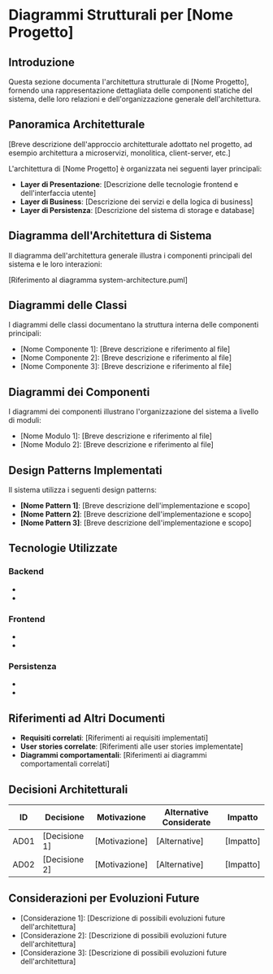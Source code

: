 # Diagrammi Strutturali per [Nome Progetto]

## Introduzione

Questa sezione documenta l'architettura strutturale di [Nome Progetto], fornendo una rappresentazione dettagliata delle componenti statiche del sistema, delle loro relazioni e dell'organizzazione generale dell'architettura.

## Panoramica Architetturale

[Breve descrizione dell'approccio architetturale adottato nel progetto, ad esempio architettura a microservizi, monolitica, client-server, etc.]

L'architettura di [Nome Progetto] è organizzata nei seguenti layer principali:

- **Layer di Presentazione**: [Descrizione delle tecnologie frontend e dell'interfaccia utente]
- **Layer di Business**: [Descrizione dei servizi e della logica di business]
- **Layer di Persistenza**: [Descrizione del sistema di storage e database]

## Diagramma dell'Architettura di Sistema

Il diagramma dell'architettura generale illustra i componenti principali del sistema e le loro interazioni:

[Riferimento al diagramma system-architecture.puml]

## Diagrammi delle Classi

I diagrammi delle classi documentano la struttura interna delle componenti principali:

- [Nome Componente 1]: [Breve descrizione e riferimento al file]
- [Nome Componente 2]: [Breve descrizione e riferimento al file]
- [Nome Componente 3]: [Breve descrizione e riferimento al file]

## Diagrammi dei Componenti

I diagrammi dei componenti illustrano l'organizzazione del sistema a livello di moduli:

- [Nome Modulo 1]: [Breve descrizione e riferimento al file]
- [Nome Modulo 2]: [Breve descrizione e riferimento al file]

## Design Patterns Implementati

Il sistema utilizza i seguenti design patterns:

- **[Nome Pattern 1]**: [Breve descrizione dell'implementazione e scopo]
- **[Nome Pattern 2]**: [Breve descrizione dell'implementazione e scopo]
- **[Nome Pattern 3]**: [Breve descrizione dell'implementazione e scopo]

## Tecnologie Utilizzate

### Backend
- [Tecnologia/Framework 1]: [Scopo/utilizzo]
- [Tecnologia/Framework 2]: [Scopo/utilizzo]

### Frontend
- [Tecnologia/Framework 1]: [Scopo/utilizzo]
- [Tecnologia/Framework 2]: [Scopo/utilizzo]

### Persistenza
- [Tecnologia/Database 1]: [Scopo/utilizzo]
- [Tecnologia/Database 2]: [Scopo/utilizzo]
## Riferimenti ad Altri Documenti

- **Requisiti correlati**: [Riferimenti ai requisiti implementati]
- **User stories correlate**: [Riferimenti alle user stories implementate]
- **Diagrammi comportamentali**: [Riferimenti ai diagrammi comportamentali correlati]

## Decisioni Architetturali

| ID | Decisione | Motivazione | Alternative Considerate | Impatto |
|----|-----------|-------------|-------------------------|---------|
| AD01 | [Decisione 1] | [Motivazione] | [Alternative] | [Impatto] |
| AD02 | [Decisione 2] | [Motivazione] | [Alternative] | [Impatto] |

## Considerazioni per Evoluzioni Future

- [Considerazione 1]: [Descrizione di possibili evoluzioni future dell'architettura]
- [Considerazione 2]: [Descrizione di possibili evoluzioni future dell'architettura]
- [Considerazione 3]: [Descrizione di possibili evoluzioni future dell'architettura]
